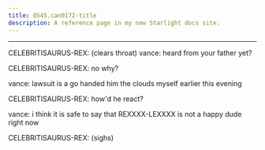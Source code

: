 ```yaml
---
title: 0545.can0172-title
description: A reference page in my new Starlight docs site.
---
```

----- 
CELEBRITISAURUS-REX: (clears throat) 
vance: heard from your father yet? 
 
CELEBRITISAURUS-REX: no
 why? 
 
vance: lawsuit is a go
 handed him the clouds myself earlier this evening
 
CELEBRITISAURUS-REX: how'd he react? 
 
vance: i think it is safe to say that REXXXX-LEXXXX is not a happy dude right now
 
CELEBRITISAURUS-REX: (sighs) 
